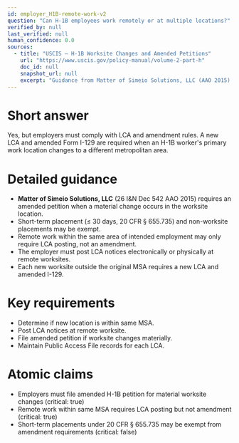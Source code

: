 ```yaml
---
id: employer_H1B-remote-work-v2
question: "Can H-1B employees work remotely or at multiple locations?"
verified_by: null
last_verified: null
human_confidence: 0.0
sources:
  - title: "USCIS – H-1B Worksite Changes and Amended Petitions"
    url: "https://www.uscis.gov/policy-manual/volume-2-part-h"
    doc_id: null
    snapshot_url: null
    excerpt: "Guidance from Matter of Simeio Solutions, LLC (AAO 2015) requiring amended H-1B petitions for material worksite changes."
---
```


# Short answer
Yes, but employers must comply with LCA and amendment rules. A new LCA and amended Form I-129 are required when an H-1B worker's primary work location changes to a different metropolitan area.

# Detailed guidance
- **Matter of Simeio Solutions, LLC** (26 I&N Dec 542 AAO 2015) requires an amended petition when a material change occurs in the worksite location.
- Short-term placement (≤ 30 days, 20 CFR § 655.735) and non-worksite placements may be exempt.
- Remote work within the same area of intended employment may only require LCA posting, not an amendment.
- The employer must post LCA notices electronically or physically at remote worksites.
- Each new worksite outside the original MSA requires a new LCA and amended I-129.

# Key requirements
- Determine if new location is within same MSA.  
- Post LCA notices at remote worksite.  
- File amended petition if worksite changes materially.  
- Maintain Public Access File records for each LCA.

# Atomic claims
- Employers must file amended H-1B petition for material worksite changes (critical: true)
- Remote work within same MSA requires LCA posting but not amendment (critical: true)
- Short-term placements under 20 CFR § 655.735 may be exempt from amendment requirements (critical: false)

